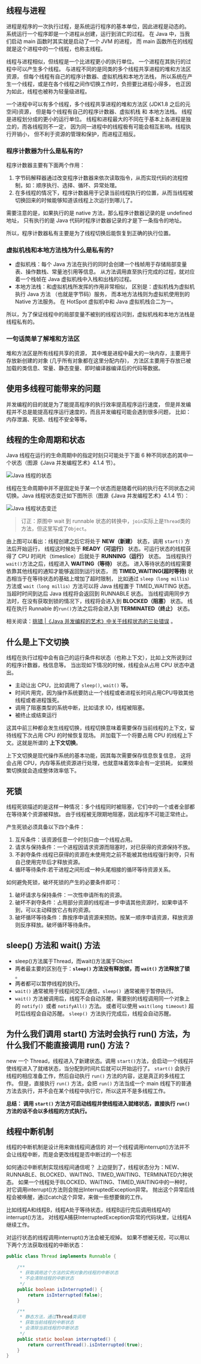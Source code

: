 ## 线程与进程

进程是程序的一次执行过程，是系统运行程序的基本单位，因此进程是动态的。
系统运行一个程序即是一个进程从创建，运行到消亡的过程。
在 Java 中，当我们启动 main 函数时其实就是启动了一个 JVM 的进程，
而 main 函数所在的线程就是这个进程中的一个线程，也称主线程。

线程与进程相似，但线程是一个比进程更小的执行单位。
一个进程在其执行的过程中可以产生多个线程。
与进程不同的是同类的多个线程共享进程的堆和方法区资源，
但每个线程有自己的程序计数器、虚拟机栈和本地方法栈，
所以系统在产生一个线程，或是在各个线程之间作切换工作时，负担要比进程小得多，
也正因为如此，线程也被称为轻量级进程。

一个进程中可以有多个线程，多个线程共享进程的堆和方法区 (JDK1.8 之后的元空间)资源，
但是每个线程有自己的程序计数器、虚拟机栈 和 本地方法栈。
线程是进程划分成的更小的运行单位。
线程和进程最大的不同在于基本上各进程是独立的，而各线程则不一定，
因为同一进程中的线程极有可能会相互影响。线程执行开销小，
但不利于资源的管理和保护，而进程正相反。

### 程序计数器为什么是私有的?

程序计数器主要有下面两个作用：

1. 字节码解释器通过改变程序计数器来依次读取指令，从而实现代码的流程控制，如：顺序执行、选择、循环、异常处理。
2. 在多线程的情况下，程序计数器用于记录当前线程执行的位置，从而当线程被切换回来的时候能够知道该线程上次运行到哪儿了。

需要注意的是，如果执行的是 native 方法，那么程序计数器记录的是 undefined 地址，
只有执行的是 Java 代码时程序计数器记录的才是下一条指令的地址。

所以，程序计数器私有主要是为了线程切换后能恢复到正确的执行位置。

### 虚拟机栈和本地方法栈为什么是私有的?

- 虚拟机栈：每个 Java 方法在执行的同时会创建一个栈帧用于存储局部变量表、操作数栈、常量池引用等信息。
从方法调用直至执行完成的过程，就对应着一个栈帧在 Java 虚拟机栈中入栈和出栈的过程。
- 本地方法栈：和虚拟机栈所发挥的作用非常相似，
区别是：虚拟机栈为虚拟机执行 Java 方法 （也就是字节码）服务，
而本地方法栈则为虚拟机使用到的 Native 方法服务。
在 HotSpot 虚拟机中和 Java 虚拟机栈合二为一。

所以，为了保证线程中的局部变量不被别的线程访问到，虚拟机栈和本地方法栈是线程私有的。

### 一句话简单了解堆和方法区

堆和方法区是所有线程共享的资源，
其中堆是进程中最大的一块内存，主要用于存放新创建的对象 (几乎所有对象都在这里分配内存)，
方法区主要用于存放已被加载的类信息、常量、静态变量、即时编译器编译后的代码等数据。

## 使用多线程可能带来的问题

并发编程的目的就是为了能提高程序的执行效率提高程序运行速度，
但是并发编程并不总是能提高程序运行速度的，而且并发编程可能会遇到很多问题，
比如：内存泄漏、死锁、线程不安全等等。

## 线程的生命周期和状态

Java 线程在运行的生命周期中的指定时刻只可能处于下面 6 种不同状态的其中一个状态（图源《Java 并发编程艺术》4.1.4 节）。

![Java 线程的状态 ](https://my-blog-to-use.oss-cn-beijing.aliyuncs.com/19-1-29/Java%E7%BA%BF%E7%A8%8B%E7%9A%84%E7%8A%B6%E6%80%81.png)

线程在生命周期中并不是固定处于某一个状态而是随着代码的执行在不同状态之间切换。Java 线程状态变迁如下图所示（图源《Java 并发编程艺术》4.1.4 节）：

![Java 线程状态变迁 ](https://my-blog-to-use.oss-cn-beijing.aliyuncs.com/19-1-29/Java+%E7%BA%BF%E7%A8%8B%E7%8A%B6%E6%80%81%E5%8F%98%E8%BF%81.png)

> 订正：原图中 wait 到 runnable 状态的转换中，`join`实际上是`Thread`类的方法，但这里写成了`Object`。

由上图可以看出：线程创建之后它将处于 **NEW（新建）** 状态，调用 `start()` 方法后开始运行，
线程这时候处于 **READY（可运行）** 状态。可运行状态的线程获得了 CPU 时间片（timeslice）后就处于 **RUNNING（运行）** 状态。
当线程执行 `wait()`方法之后，线程进入 **WAITING（等待）** 状态。
进入等待状态的线程需要依靠其他线程的通知才能够返回到运行状态，
而 **TIMED_WAITING(超时等待)** 状态相当于在等待状态的基础上增加了超时限制，
比如通过 `sleep（long millis）`方法或 `wait（long millis）`方法可以将 Java 线程置于 TIMED_WAITING 状态。
当超时时间到达后 Java 线程将会返回到 RUNNABLE 状态。
当线程调用同步方法时，在没有获取到锁的情况下，线程将会进入到 **BLOCKED（阻塞）** 状态。
线程在执行 Runnable 的`run()`方法之后将会进入到 **TERMINATED（终止）** 状态。

相关阅读：[挑错 |《Java 并发编程的艺术》中关于线程状态的三处错误](https://mp.weixin.qq.com/s/UOrXql_LhOD8dhTq_EPI0w) 。

## 什么是上下文切换

线程在执行过程中会有自己的运行条件和状态（也称上下文），比如上文所说到过的程序计数器，栈信息等。
当出现如下情况的时候，线程会从占用 CPU 状态中退出。
- 主动让出 CPU，比如调用了 `sleep()`, `wait()` 等。
- 时间片用完，因为操作系统要防止一个线程或者进程长时间占用CPU导致其他线程或者进程饿死。
- 调用了阻塞类型的系统中断，比如请求 IO，线程被阻塞。
- 被终止或结束运行

这其中前三种都会发生线程切换，线程切换意味着需要保存当前线程的上下文，留待线程下次占用 CPU 的时候恢复现场。
并加载下一个将要占用 CPU 的线程上下文。这就是所谓的 **上下文切换**。

上下文切换是现代操作系统的基本功能，因其每次需要保存信息恢复信息，
这将会占用 CPU，内存等系统资源进行处理，也就意味着效率会有一定损耗，
如果频繁切换就会造成整体效率低下。

## 死锁

线程死锁描述的是这样一种情况：多个线程同时被阻塞，它们中的一个或者全部都在等待某个资源被释放。
由于线程被无限期地阻塞，因此程序不可能正常终止。

产生死锁必须具备以下四个条件：

1. 互斥条件：该资源任意一个时刻只由一个线程占用。
2. 请求与保持条件：一个进程因请求资源而阻塞时，对已获得的资源保持不放。
3. 不剥夺条件:线程已获得的资源在未使用完之前不能被其他线程强行剥夺，只有自己使用完毕后才释放资源。
4. 循环等待条件:若干进程之间形成一种头尾相接的循环等待资源关系。

如何避免死锁，破坏死锁的产生的必要条件即可：

1. 破坏请求与保持条件：一次性申请所有的资源。
2. 破坏不剥夺条件：占用部分资源的线程进一步申请其他资源时，如果申请不到，可以主动释放它占有的资源。
3. 破坏循环等待条件：靠按序申请资源来预防。按某一顺序申请资源，释放资源则反序释放。破坏循环等待条件。

## sleep() 方法和 wait() 方法

- sleep()方法属于Thread，而wait()方法属于Object
- 两者最主要的区别在于：**`sleep()` 方法没有释放锁，而 `wait()` 方法释放了锁** 。
- 两者都可以暂停线程的执行。
- `wait()` 通常被用于线程间交互/通信，`sleep() `通常被用于暂停执行。
- `wait()` 方法被调用后，线程不会自动苏醒，需要别的线程调用同一个对象上的 `notify() `或者 `notifyAll()` 方法。
或者可以使用 `wait(long timeout)` 超时后线程会自动苏醒。
`sleep() `方法执行完成后，线程会自动苏醒。

## 为什么我们调用 start() 方法时会执行 run() 方法，为什么我们不能直接调用 run() 方法？

new 一个 Thread，线程进入了新建状态。调用 `start()`方法，会启动一个线程并使线程进入了就绪状态，当分配到时间片后就可以开始运行了。 
`start()` 会执行线程的相应准备工作，然后自动执行 `run()` 方法的内容，这是真正的多线程工作。 
但是，直接执行 `run()` 方法，会把 `run()` 方法当成一个 main 线程下的普通方法去执行，并不会在某个线程中执行它，所以这并不是多线程工作。

**总结： 调用 `start()` 方法方可启动线程并使线程进入就绪状态，直接执行 `run()` 方法的话不会以多线程的方式执行。**

## 线程中断机制

线程的中断机制是设计用来做线程间通信的
对一个线程调用interrupt()方法并不会让线程中断，而是会更改线程是否中断过的一个标志

如何通过中断机制实现线程间通信呢？
上边提到了，线程状态分为：NEW、RUNNABLE、BLOCKED、WAITING、TIMED_WAITING、TERMINATED六种状态。
如果一个线程处于BLOCKED、WAITING、TIMED_WAITING中的一种时，对它调用interrupt()方法则会抛出InterruptedException异常。
抛出这个异常后线程会被唤醒，通过catch这个异常，来做一些想要做的工作。

比如线程A和线程B，线程A处于等待状态，线程B运行完后调用线程A的interrupt()方法，
对线程A捕获InterruptedException异常的代码块里，让线程A继续工作。

对运行状态的线程调用interrupt()方法会被无视掉。
如果不想被无视，可以用以下两个方法获取线程的中断状态：
```java
public class Thread implements Runnable {

    /**
     * 获取调用这个方法的实例对象的线程的中断状态
     * 不会清除线程的中断状态
     */
    public boolean isInterrupted() {
        return isInterrupted(false);
    }

    /**
     * 静态方法，通过Thread类调用
     * 获取当前线程的中断状态
     * 会清除当前线程的中断状态
     */
    public static boolean interrupted() {
        return currentThread().isInterrupted(true);
    }
}
```
